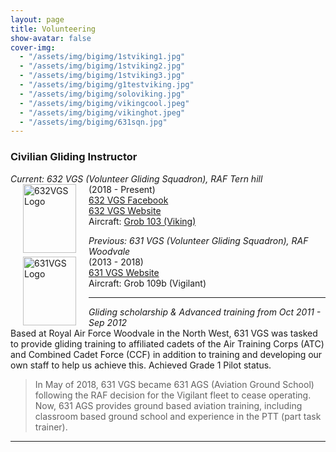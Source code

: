 ```yaml
---
layout: page
title: Volunteering
show-avatar: false
cover-img:
  - "/assets/img/bigimg/1stviking1.jpg"
  - "/assets/img/bigimg/1stviking2.jpg"
  - "/assets/img/bigimg/1stviking3.jpg"
  - "/assets/img/bigimg/g1testviking.jpg"
  - "/assets/img/bigimg/soloviking.jpg"
  - "/assets/img/bigimg/vikingcool.jpeg"
  - "/assets/img/bigimg/vikinghot.jpeg"
  - "/assets/img/bigimg/631sqn.jpg"
---
```

### Civilian Gliding Instructor  
_Current: 632 VGS (Volunteer Gliding Squadron), RAF Tern hill_  
<img src="https://b-kennedy0.github.io/assets/img/logos/632vgscrest.png" alt="632VGS Logo" width="85" height="110" style="float:left; border-width: 25px; margin-right: 20px; margin-left: 20px;"/>
(2018 - Present)  
[632 VGS Facebook](https://www.facebook.com/632SqnVGS/)  
[632 VGS Website](https://632vgs.co.uk/)   
Aircraft: [Grob 103 (Viking)](https://www.raf.mod.uk/aircraft/viking-t1/)   

_Previous: 631 VGS (Volunteer Gliding Squadron), RAF Woodvale_  
<img src="https://b-kennedy0.github.io/assets/img/logos/631vgscrest.png" alt="631VGS Logo" width="85" height="110" style="float:left; border-width: 25px; margin-right: 20px; margin-left: 20px;"/>
(2013 - 2018)  
[631 VGS Website](http://631vgs.com/)   
Aircraft: Grob 109b (Vigilant)

---

_Gliding scholarship & Advanced training from Oct 2011 - Sep 2012_  
Based at Royal Air Force Woodvale in the North West, 631 VGS was tasked to provide gliding training to affiliated cadets of the Air Training Corps (ATC) and Combined Cadet Force (CCF) in addition to training and developing our own staff to help us achieve this. Achieved Grade 1 Pilot status.

> In May of 2018, 631 VGS became 631 AGS (Aviation Ground School) following the RAF decision for the Vigilant fleet to cease operating. Now, 631 AGS provides ground based aviation training, including classroom based ground school and experience in the PTT (part task trainer).

---
